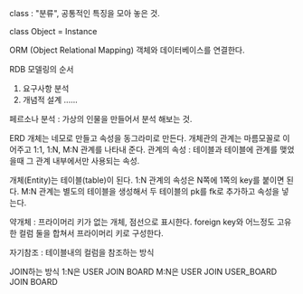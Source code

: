 class : "분류", 공통적인 특징을 모아 놓은 것.

class
Object = Instance

ORM (Object Relational Mapping) 객체와 데이터베이스를 연결한다.

RDB 모델링의 순서
1. 요구사항 분석
2. 개념적 설계
......

페르소나 분석 : 가상의 인물을 만들어서 분석 해보는 것.





ERD
개체는 네모로 만들고 속성을 동그라미로 만든다.
개체관의 관계는 마름모꼴로 이어주고 1:1, 1:N, M:N 관계를 나타내 준다.
관계의 속성 : 테이블과 테이블에 관계를 맺었을때 그 관계 내부에서만 사용되는 속성.

개체(Entity)는 테이블(table)이 된다.
1:N 관계의 속성은 N쪽에 1쪽의 key를 붙이면 된다.
M:N 관계는 별도의 테이블을 생성해서 두 테이블의 pk를 fk로 추가하고 속성을 넣는다.

약개체 : 프라이머리 키가 없는 개체, 점선으로 표시한다.
foreign key와 어느정도 고유한 컬럼 둘을 합쳐서 프라이머리 키로 구성한다.

자기참조 : 테이블내의 컬럼을 참조하는 방식

JOIN하는 방식
1:N은 USER JOIN BOARD
M:N은 USER JOIN USER_BOARD JOIN BOARD
